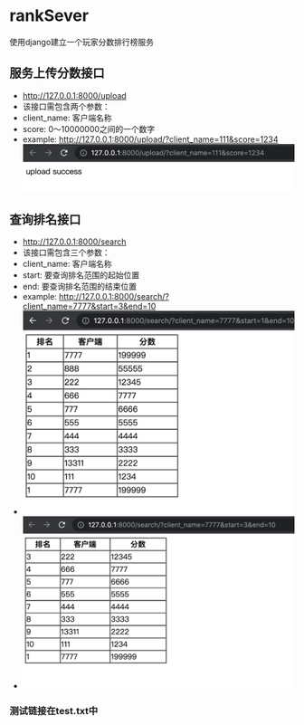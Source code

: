 # rankSever
使用django建立一个玩家分数排行榜服务

## 服务上传分数接口
- http://127.0.0.1:8000/upload
- 该接口需包含两个参数：
- client_name: 客户端名称
- score: 0～10000000之间的一个数字
- example: http://127.0.0.1:8000/upload/?client_name=111&score=1234
![image](https://github.com/LiuZhen19970106/rankServer/blob/main/rankServer/WX20220214-034147%402x.png)

## 查询排名接口
- http://127.0.0.1:8000/search
- 该接口需包含三个参数：
- client_name: 客户端名称
- start: 要查询排名范围的起始位置
- end: 要查询排名范围的结束位置
- example: http://127.0.0.1:8000/search/?client_name=7777&start=3&end=10
- ![image](https://github.com/LiuZhen19970106/rankServer/blob/main/rankServer/WX20220214-034315%402x.png)
- ![image](https://github.com/LiuZhen19970106/rankServer/blob/main/rankServer/WX20220214-034254%402x.png)

### 测试链接在test.txt中
